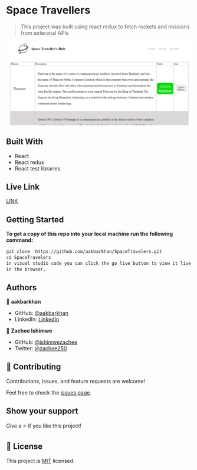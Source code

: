 
#  Space Travellers 

> This project was built using react redux to fetch 
> rockets and missions from exteranal APIs

![screenshot](./space.PNG)



## Built With

- React 
- React redux
- React test libraries

## Live Link 
[LINK]('https://atoz-space.netlify.app/')
## Getting Started

**To get a copy of this repo into your local machine run the following command:**
```
git clone  https://github.com/aakbarkhan/SpaceTravelers.git
cd SpaceTravelers
in visual studio code you can click the go live button to view it live in the browser.
```


## Authors

👤 **aakbarkhan**

- GitHub: [@aakbarkhan](https://github.com/aakbarkhan)
- LinkedIn: [LinkedIn](https://www.linkedin.com/in/akuu-khan)



👤 **Zachee Ishimwe**

- GitHub: [@ishimwezachee](https://github.com/ishimwezachee)
- Twitter: [@zachee250](https://twitter.com/zachee250)






## 🤝 Contributing

Contributions, issues, and feature requests are welcome!

Feel free to check the [issues page](../../issues/).

## Show your support

Give a ⭐️ if you like this project!


## 📝 License

This project is [MIT](./MIT.md) licensed.